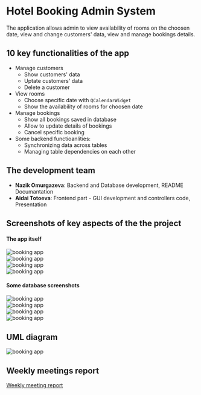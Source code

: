 # Hotel Booking Admin System  
The application allows admin to view availability of rooms on the choosen date, view and change customers' data, view and manage bookings details.  
## 10 key functionalities of the app  
- Manage customers  
    - Show customers' data  
    - Uptate customers' data
    - Delete a customer
- View rooms  
    - Choose specific date with `QCalendarWidget` 
    - Show the availability of rooms for choosen date 
- Manage bookings  
    - Show all bookings saved in database  
    - Allow to update details of bookings  
    - Cancel specific booking
- Some backend functioanlities:  
    - Synchronizing data across tables  
    - Managing table dependencies on each other  

## The development team  
- **Nazik Omurgazeva**: Backend and Database development, README Documantation
- **Aidai Totoeva**: Frontend part - GUI development and controllers code, Presentation

## Screenshots of key aspects of the the project  
#### The app itself  
![booking app](https://github.com/xthimylJ/OOP_HWs/blob/main/Hotel_Booking_System/Screenshots%20of%20key%20aspects/home_page.png)  
![booking app](https://github.com/xthimylJ/OOP_HWs/blob/main/Hotel_Booking_System/Screenshots%20of%20key%20aspects/Customer%20management%20page.png)  
![booking app](https://github.com/xthimylJ/OOP_HWs/blob/main/Hotel_Booking_System/Screenshots%20of%20key%20aspects/viewing%20rooms.png)  
![booking app](https://github.com/xthimylJ/OOP_HWs/blob/main/Hotel_Booking_System/Screenshots%20of%20key%20aspects/booking%20management.png)  

#### Some database screenshots  
![booking app](https://github.com/xthimylJ/OOP_HWs/blob/main/Hotel_Booking_System/Screenshots%20of%20key%20aspects/database%20tree.png)  
![booking app](https://github.com/xthimylJ/OOP_HWs/blob/main/Hotel_Booking_System/Screenshots%20of%20key%20aspects/customers%20data.png)  
![booking app](https://github.com/xthimylJ/OOP_HWs/blob/main/Hotel_Booking_System/Screenshots%20of%20key%20aspects/rooms%20data.png)  
![booking app](https://github.com/xthimylJ/OOP_HWs/blob/main/Hotel_Booking_System/Screenshots%20of%20key%20aspects/bookings%20data.png)
## UML diagram  
![booking app](https://github.com/xthimylJ/OOP_HWs/blob/main/Hotel_Booking_System/Screenshots%20of%20key%20aspects/uml.jpg)  

## Weekly meetings report  
[Weekly meeting report](https://docs.google.com/document/d/1p8Kz4TczFq06BfZTp1uPNxCI6Cx1P85iXxA07GN_Wzs/edit?usp=sharing)
        